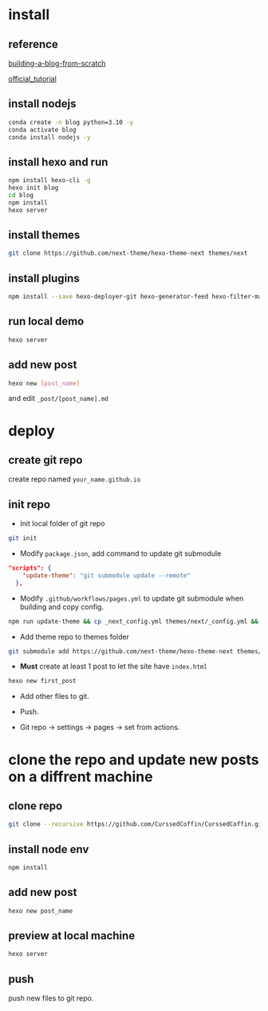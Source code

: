 # install
## reference
[building-a-blog-from-scratch](https://www.philoli.com/building-a-blog-from-scratch/)

[official_tutorial](https://hexo.io/zh-cn/docs/github-pages#%E4%B8%80%E9%94%AE%E9%83%A8%E7%BD%B2)

## install nodejs
```bash
conda create -n blog python=3.10 -y
conda activate blog
conda install nodejs -y
```

## install hexo and run
```bash
npm install hexo-cli -g
hexo init blog
cd blog
npm install
hexo server
```

## install themes
```bash
git clone https://github.com/next-theme/hexo-theme-next themes/next
```

## install plugins
```bash
npm install --save hexo-deployer-git hexo-generator-feed hexo-filter-mathjax hexo-word-counter hexo-generator-searchdb
```

## run local demo
```bash
hexo server
```

## add new post
```bash
hexo new [post_name]
```

and edit ```_post/[post_name].md```

# deploy
## create git repo
create repo named ```your_name.github.io```

## init repo
- Init local folder of git repo
```bash
git init
```

- Modify ```package.json```, add command to update git submodule
```json
"scripts": {
    "update-theme": "git submodule update --remote"
  },
```
- Modify ```.github/workflows/pages.yml``` to update git submodule when building and copy config.
```bash
npm run update-theme && cp _next_config.yml themes/next/_config.yml && npm run build
```

- Add theme repo to themes folder
```bash
git submodule add https://github.com/next-theme/hexo-theme-next themes/next
```

- **Must** create at least 1 post to let the site have ```index.html```
```bash
hexo new first_post
```

- Add other files to git.

- Push.

- Git repo -> settings -> pages -> set from actions.

# clone the repo and update new posts on a diffrent machine
## clone repo
```bash
git clone --recursive https://github.com/CurssedCoffin/CurssedCoffin.github.io
```

## install node env
```bash
npm install
```

## add new post
```bash
hexo new post_name
```

## preview at local machine
```bash
hexo server
```

## push
push new files to git repo.